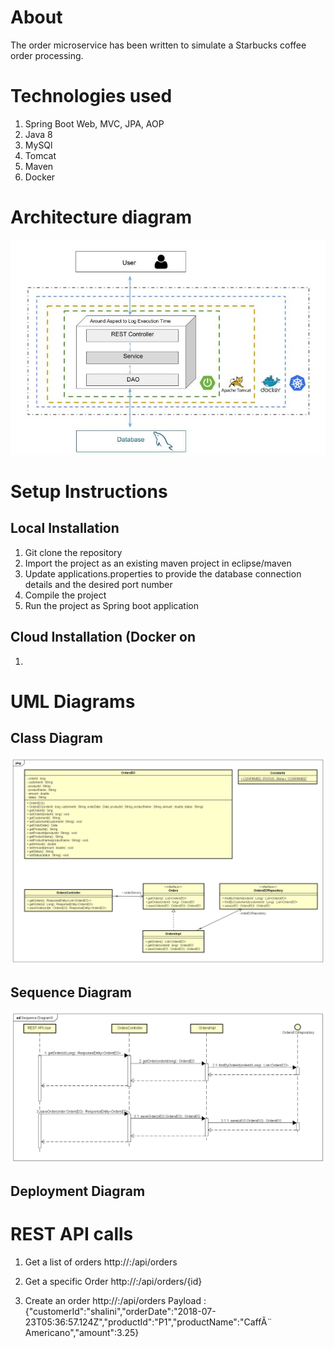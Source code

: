 # About
The order microservice has been written to simulate a Starbucks coffee order processing. 

# Technologies used
1. Spring Boot Web, MVC, JPA, AOP
2. Java 8
3. MySQl
4. Tomcat
5. Maven
6. Docker

# Architecture diagram
![alt text](OrderArch.png "Order Architecture")

# Setup Instructions
## Local Installation
1. Git clone the repository
2. Import the project as an existing maven project in eclipse/maven
3. Update applications.properties to provide the database connection details and the desired port number
4. Compile the project 
5. Run the project as Spring boot application

## Cloud Installation (Docker on 
1. 

# UML Diagrams
## Class Diagram
![alt text](Starbucks_orders_class_diagram.png "Class Diagram")

## Sequence Diagram
![alt text](Starbucks_orders_sequence_diagram.png "Seq Diagram")

## Deployment Diagram

# REST API calls 
1. Get a list of orders
http://<host>:<port>/api/orders 

2. Get a specific Order
http://<host>:<port>/api/orders/{id}
  
3. Create an order
http://<host>:<port>/api/orders
Payload : {"customerId":"shalini","orderDate":"2018-07-23T05:36:57.124Z","productId":"P1","productName":"CaffÃ¨ Americano","amount":3.25}
